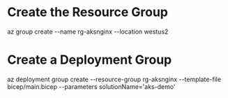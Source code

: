 # Create the Resource Group

az group create --name rg-aksnginx --location westus2

# Create a Deployment Group

az deployment group create --resource-group rg-aksnginx --template-file bicep/main.bicep --parameters solutionName='aks-demo'

